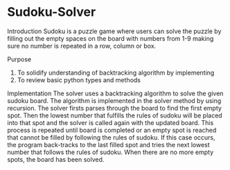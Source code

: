 # Sudoku-Solver
Introduction
Sudoku is a puzzle game where users can solve the puzzle by filling out the empty spaces on the board with numbers from 1-9 making sure no number is repeated in a row, column or box. 

Purpose
1. To solidify understanding of backtracking algorithm by implementing 
2. To review basic python types and methods

Implementation
The solver uses a backtracking algorithm to solve the given sudoku board. The algorithm is implemented in the solver method by using recursion. The solver firsts parses through the board to find the first empty spot. Then the lowest number that fulfills the rules of sudoku will be placed into that spot and the solver is called again with the updated board. This process is repeated until board is completed or an empty spot is reached that cannot be filled by following the rules of sudoku. If this case occurs, the program back-tracks to the last filled spot and tries the next lowest number that follows the rules of sudoku. When there are no more empty spots, the board has been solved.
